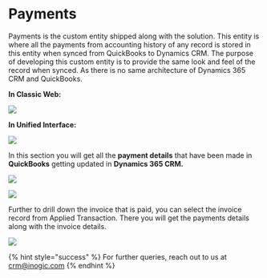# Payments

Payments is the custom entity shipped along with the solution. This entity is where all the payments from accounting history of any record is stored in this entity when synced from QuickBooks to Dynamics CRM. The purpose of developing this custom entity is to provide the same look and feel of the record when synced. As there is no same architecture of Dynamics 365 CRM and QuickBooks.

**In Classic Web:**

![](../../.gitbook/assets/Payments\_1.png)

**In Unified Interface:**

![](../../.gitbook/assets/Payments\_2.png)

In this section you will get all the **payment details** that have been made in **QuickBooks** getting updated in **Dynamics 365 CRM.**

![](../../.gitbook/assets/Payments\_3.png)

![](../../.gitbook/assets/Payments\_4.png)

Further to drill down the invoice that is paid, you can select the invoice record from Applied Transaction. There you will get the payments details along with the invoice details.

![](../../.gitbook/assets/Payments\_5.png)

{% hint style="success" %}
For further queries, reach out to us at [crm@inogic.com](mailto:crm@inogic.com)
{% endhint %}
